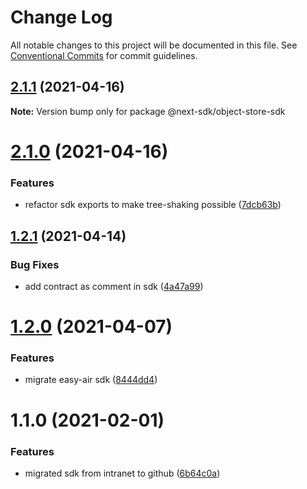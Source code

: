 # Change Log

All notable changes to this project will be documented in this file.
See [Conventional Commits](https://conventionalcommits.org) for commit guidelines.

## [2.1.1](https://github.com/easyops-cn/next-providers/compare/@next-sdk/object-store-sdk@2.1.0...@next-sdk/object-store-sdk@2.1.1) (2021-04-16)

**Note:** Version bump only for package @next-sdk/object-store-sdk





# [2.1.0](https://github.com/easyops-cn/next-providers/compare/@next-sdk/object-store-sdk@1.2.1...@next-sdk/object-store-sdk@2.1.0) (2021-04-16)


### Features

* refactor sdk exports to make tree-shaking possible ([7dcb63b](https://github.com/easyops-cn/next-providers/commit/7dcb63bad6a7e6357c1c14ce9cf3ff9152c0c632))





## [1.2.1](https://github.com/easyops-cn/next-providers/compare/@next-sdk/object-store-sdk@1.2.0...@next-sdk/object-store-sdk@1.2.1) (2021-04-14)


### Bug Fixes

* add contract as comment in sdk ([4a47a99](https://github.com/easyops-cn/next-providers/commit/4a47a99b3ed7f3a366ba64121b71d9f27d07148d))





# [1.2.0](https://github.com/easyops-cn/next-providers/compare/@next-sdk/object-store-sdk@1.1.0...@next-sdk/object-store-sdk@1.2.0) (2021-04-07)


### Features

* migrate easy-air sdk ([8444dd4](https://github.com/easyops-cn/next-providers/commit/8444dd49781a24e06d34d1b2581299030978e1c9))





# 1.1.0 (2021-02-01)

### Features

- migrated sdk from intranet to github ([6b64c0a](https://github.com/easyops-cn/next-providers/commit/6b64c0af35b7ac5b7df5459aa577b87e84d75aa0))
